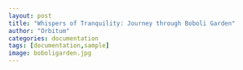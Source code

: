 ```yaml
---
layout: post
title: "Whispers of Tranquility: Journey through Boboli Garden"
author: "Orbitum"
categories: documentation
tags: [documentation,sample]
image: boboligarden.jpg
---
```

